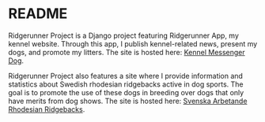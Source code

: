 # README

Ridgerunner Project is a Django project featuring Ridgerunner App, my kennel website. Through this app, I publish kennel-related news, present my dogs, and promote my litters. The site is hosted here: [Kennel Messenger Dog](https://www.ridgerunner.se "Kennel Messenger Dog").

Ridgerunner Project also features a site where I provide information and statistics about Swedish rhodesian ridgebacks active in dog sports. The goal is to promote the use of these dogs in breeding over dogs that only have merits from dog shows. The site is hosted here: [Svenska Arbetande Rhodesian Ridgebacks](https://www.ridgerunner.se/workingridge_app "Svenska Arbetande Rhodesian Ridgebacks").
